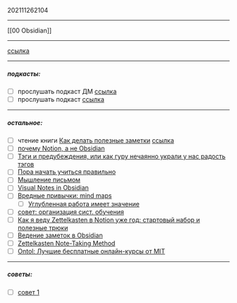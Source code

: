 202111262104
***
[[00 Obsidian]]
***
[ссылка](https://t.me/Zettelkasten_ru)
***
##### подкасты:
- [ ] прослушать подкаст ДМ [ссылка](https://t.me/Zettelkasten_ru/38334)
- [ ] прослушать подкаст [ссылка](https://t.me/Zettelkasten_ru/36798?thread=36770)
***
##### остальное:
- [ ] чтение книги [Как делать полезные заметки](https://www.mann-ivanov-ferber.ru/books/kak-delat-poleznye-zametki/) [ссылка](https://t.me/Zettelkasten_ru/38357)
- [ ] [почему Notion, а не Obsidian](https://t.me/Zettelkasten_ru/38445)
- [ ] [Тэги и предубеждения, или как гуру нечаянно украли у нас радость тэгов](https://psyson.art/ru/blog/tags-and-prejudice?tg_rhash=40d121fa59dfd5)
- [ ] [Пора начать учиться правильно](https://habr.com/ru/post/499224/)
- [ ] [Мышление письмом](https://habr.com/ru/post/526336/)
- [ ] [Visual Notes in Obsidian](https://www.youtube.com/watch?v=_YJUv1m_fnM&ab_channel=SantiYounger)
- [ ] [Вредные привычки: mind maps](https://antonz.ru/mind-maps/)
	- [ ] [Углубленная работа имеет значение](https://coggle.it/diagram/Wq4FCYYOwVqKjJb-/t/%D1%83%D0%B3%D0%BB%D1%83%D0%B1%D0%BB%D0%B5%D0%BD%D0%BD%D0%B0%D1%8F-%D1%80%D0%B0%D0%B1%D0%BE%D1%82%D0%B0-%D0%B8%D0%BC%D0%B5%D0%B5%D1%82-%D0%B7%D0%BD%D0%B0%D1%87%D0%B5%D0%BD%D0%B8%D0%B5-%D1%81%D0%B4%D0%B5%D0%BB%D0%B0%D1%82%D1%8C-%D0%BC%D0%BE%D0%B3%D1%83-%D0%B8%D1%85-%D0%BD%D0%B5-%D0%B4%D0%B5%D0%BB%D0%B0%D1%82%D1%8C!/af32448c9b069d7b3898450087bf03bae5751038e813384e03e7b8c1134a67d7)
- [ ] [совет: организация сист. обучения](https://t.me/Zettelkasten_ru/39085?thread=39073)
- [ ] [Как я веду Zettelkasten в Notion уже год: стартовый набор и полезные трюки](https://habr.com/ru/post/509756/)
- [ ] [Ведение заметок в Obsidian](https://www.youtube.com/watch?v=n5klioVz7FM&t=455s&ab_channel=YuliyaBagriy)
- [ ] [Zettelkasten Note-Taking Method](https://t.me/Zettelkasten_ru/39443) 
- [ ] [Ontol: Лучшие бесплатные онлайн-курсы от MIT](https://habr.com/ru/post/587732/)
***
##### советы:
- [ ] [совет 1](https://t.me/Zettelkasten_ru/39933?thread=39921)